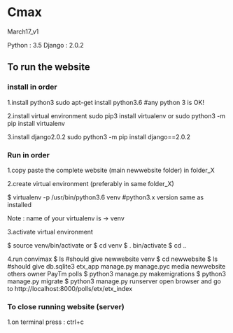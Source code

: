 # Cmax
March17_v1

Python : 3.5
Django : 2.0.2

## To run the website
### install in order
1.install python3
sudo apt-get install python3.6 #any python 3 is OK!

2.install virtual environment
sudo pip3 install virtualenv    or  sudo python3 -m pip install virtualenv

3.install django2.0.2
sudo python3 -m pip install django==2.0.2 

### Run in order
1.copy paste the complete website (main newwebsite folder) in folder_X

2.create virtual environment (preferably in same folder_X)

$ virtualenv -p /usr/bin/python3.6 venv #python3.x version same as installed

Note : name of your virtualenv is -> venv

3.activate virtual environment

$ source venv/bin/activate 
or 
$ cd venv 
$ . bin/activate
$ cd ..

4.run convimax
$ ls #should give
newwebsite  venv
$ cd newwebsite
$ ls #should give
db.sqlite3  etx_app  manage.py  manage.pyc  media  newwebsite  others  owner  PayTm  polls
$ python3 manage.py makemigrations
$ python3 manage.py migrate
$ python3 manage.py runserver
open browser and go to
http://localhost:8000/polls/etx/etx_index

### To close running website (server)

1.on terminal press : ctrl+c







